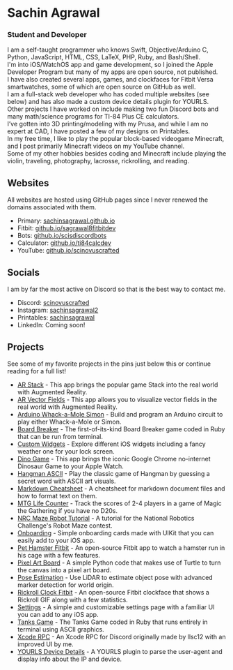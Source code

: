 # Sachin Agrawal

### Student and Developer

I am a self-taught programmer who knows Swift, Objective/Arduino C, Python, JavaScript, HTML, CSS, LaTeX, PHP, Ruby, and Bash/Shell. <br>
I'm into iOS/WatchOS app and game development, so I joined the Apple Developer Program but many of my apps are open source, not published. <br>
I have also created several apps, games, and clockfaces for Fitbit Versa smartwatches, some of which are open source on GitHub as well. <br>
I am a full-stack web developer who has coded multiple websites (see below) and has also made a custom device details plugin for YOURLS. <br>
Other projects I have worked on include making two fun Discord bots and many math/science programs for TI-84 Plus CE calculators. <br>
I’ve gotten into 3D printing/modeling with my Prusa, and while I am no expert at CAD, I have posted a few of my designs on Printables. <br>
In my free time, I like to play the popular block-based videogame Minecraft, and I post primarily Minecraft videos on my YouTube channel. <br>
Some of my other hobbies besides coding and Minecraft include playing the violin, traveling, photography, lacrosse, rickrolling, and reading. <br>

## Websites
All websites are hosted using GitHub pages since I never renewed the domains associated with them.

<!--
#### Original 

* Primary: [sachinagrawal.me](https://sachinagrawal.me)
* Fitbit: [sagrawal8fitbit.dev](https://sagrawal8fitbit.dev)
* Bots: [scisdiscordbots.com](https://scisdiscordbots.com)
* Calculator: [ti84calc.dev](https://ti84calc.dev)
* YouTube: [scinovuscrafted.com](https://scinovuscrafted.com)

#### Mirror 
-->

* Primary: [sachinsagrawal.github.io](https://sachinsagrawal.github.io)
* Fitbit: [github.io/sagrawal8fitbitdev](https://pagedeploy.github.io/sagrawal8fitbitdev)
* Bots: [github.io/scisdiscordbots](https://pagedeploy.github.io/scisdiscordbots)
* Calculator: [github.io/ti84calcdev](https://pagedeploy.github.io/ti84calcdev)
* YouTube: [github.io/scinovuscrafted](https://pagedeploy.github.io/scinovuscrafted)

## Socials
I am by far the most active on Discord so that is the best way to contact me.

* Discord: [scinovuscrafted](https://discord.com/users/575795042933932071)
* Instagram: [sachinsagrawal2](https://www.instagram.com/sachinsagrawal2)
* Printables: [sachinsagrawal](https://www.printables.com/@sachinsagrawal)
* LinkedIn: Coming soon!

## Projects
See some of my favorite projects in the pins just below this or continue reading for a full list!

* [AR Stack](https://github.com/SachinSAgrawal/AR-Stack) - This app brings the popular game Stack into the real world with Augmented Reality.
* [AR Vector Fields](https://github.com/SachinSAgrawal/AR-Vector-Fields) - This app allows you to visualize vector fields in the real world with Augmented Reality.
* [Arduino Whack-a-Mole Simon](https://github.com/SachinSAgrawal/Arduino-WhackAMole-Simon) - Build and program an Arduino circuit to play either Whack-a-Mole or Simon.
* [Board Breaker](https://github.com/SachinSAgrawal/Board-Breaker) - The first-of-its-kind Board Breaker game coded in Ruby that can be run from terminal.
* [Custom Widgets](https://github.com/SachinSAgrawal/Custom-Widgets) - Explore different iOS widgets including a fancy weather one for your lock screen.
* [Dino Game](https://github.com/SachinSAgrawal/Dino-Game) - This app brings the iconic Google Chrome no-internet Dinosaur Game to your Apple Watch.
* [Hangman ASCII](https://github.com/SachinSAgrawal/Hangman-ASCII) - Play the classic game of Hangman by guessing a secret word with ASCII art visuals.
* [Markdown Cheatsheet](https://github.com/SachinSAgrawal/Markdown-Cheatsheet) - A cheatsheet for markdown document files and how to format text on them.
* [MTG Life Counter](https://github.com/SachinSAgrawal/MTG-Life-Counter) - Track the scores of 2-4 players in a game of Magic the Gathering if you have no D20s.
* [NRC Maze Robot Tutorial](https://github.com/SachinSAgrawal/NRC-Maze-Robot-Tutorial) - A tutorial for the National Robotics Challenge's Robot Maze contest.
* [Onboarding](https://github.com/SachinSAgrawal/Onboarding) - Simple onboarding cards made with UIKit that you can easily add to your iOS app.
* [Pet Hamster Fitbit](https://github.com/SachinSAgrawal/Pet-Hamster-Fitbit) - An open-source Fitbit app to watch a hamster run in his cage with a few features.
* [Pixel Art Board](https://github.com/SachinSAgrawal/Pixel-Art-Board) - A simple Python code that makes use of Turtle to turn the canvas into a pixel art board.
* [Pose Estimation](https://github.com/SachinSAgrawal/Pose-Estimation) - Use LiDAR to estimate object pose with advanced marker detection for world origin.
* [Rickroll Clock Fitbit](https://github.com/SachinSAgrawal/Rickroll-Clock-Fitbit) - An open-source Fitbit clockface that shows a Rickroll GIF along with a few statistics.
* [Settings](https://github.com/SachinSAgrawal/Settings) - A simple and customizable settings page with a familiar UI you can add to any iOS app.
* [Tanks Game](https://github.com/SachinSAgrawal/Tanks-Game) - The Tanks Game coded in Ruby that runs entirely in terminal using ASCII graphics.
* [Xcode RPC](https://github.com/SachinSAgrawal/Xcode-RPC) - An Xcode RPC for Discord originally made by llsc12 with an improved UI by me.
* [YOURLS Device Details](https://github.com/SachinSAgrawal/YOURLS-Device-Details) - A YOURLS plugin to parse the user-agent and display info about the IP and device.

<!--
### Hi there 👋

**SachinSAgrawal/SachinSAgrawal** is a ✨ _special_ ✨ repository because its `README.md` (this file) appears on your GitHub profile.

Here are some ideas to get you started:

- 🔭 I’m currently working on ...
- 🌱 I’m currently learning ...
- 👯 I’m looking to collaborate on ...
- 🤔 I’m looking for help with ...
- 💬 Ask me about ...
- 📫 How to reach me: ...
- 😄 Pronouns: ...
- ⚡ Fun fact: ...
-->
